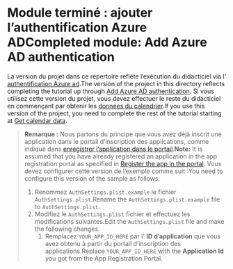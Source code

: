 # <a name="completed-module-add-azure-ad-authentication"></a><span data-ttu-id="245ba-101">Module terminé : ajouter l’authentification Azure AD</span><span class="sxs-lookup"><span data-stu-id="245ba-101">Completed module: Add Azure AD authentication</span></span>

<span data-ttu-id="245ba-102">La version du projet dans ce répertoire reflète l’exécution du didacticiel via l' [authentification Azure ad](https://docs.microsoft.com/graph/tutorials/ios-swift?tutorial-step=3).</span><span class="sxs-lookup"><span data-stu-id="245ba-102">The version of the project in this directory reflects completing the tutorial up through [Add Azure AD authentication](https://docs.microsoft.com/graph/tutorials/ios-swift?tutorial-step=3).</span></span> <span data-ttu-id="245ba-103">Si vous utilisez cette version du projet, vous devez effectuer le reste du didacticiel en commençant par obtenir les [données du calendrier](https://docs.microsoft.com/graph/tutorials/ios-swift?tutorial-step=4).</span><span class="sxs-lookup"><span data-stu-id="245ba-103">If you use this version of the project, you need to complete the rest of the tutorial starting at [Get calendar data](https://docs.microsoft.com/graph/tutorials/ios-swift?tutorial-step=4).</span></span>

> <span data-ttu-id="245ba-104">**Remarque :** Nous partons du principe que vous avez déjà inscrit une application dans le portail d’inscription des applications, comme indiqué dans [enregistrer l’application dans le portail](https://docs.microsoft.com/graph/tutorials/ios-swift?tutorial-step=2).</span><span class="sxs-lookup"><span data-stu-id="245ba-104">**Note:** It is assumed that you have already registered an application in the app registration portal as specified in [Register the app in the portal](https://docs.microsoft.com/graph/tutorials/ios-swift?tutorial-step=2).</span></span> <span data-ttu-id="245ba-105">Vous devez configurer cette version de l’exemple comme suit :</span><span class="sxs-lookup"><span data-stu-id="245ba-105">You need to configure this version of the sample as follows:</span></span>
>
> 1. <span data-ttu-id="245ba-106">Renommez `AuthSettings.plist.example` le fichier `AuthSettings.plist`.</span><span class="sxs-lookup"><span data-stu-id="245ba-106">Rename the `AuthSettings.plist.example` file to `AuthSettings.plist`.</span></span>
> 1. <span data-ttu-id="245ba-107">Modifiez le `AuthSettings.plist` fichier et effectuez les modifications suivantes.</span><span class="sxs-lookup"><span data-stu-id="245ba-107">Edit the `AuthSettings.plist` file and make the following changes.</span></span>
>     1. <span data-ttu-id="245ba-108">Remplacez `YOUR_APP_ID_HERE` par l' **ID d’application** que vous avez obtenu à partir du portail d’inscription des applications.</span><span class="sxs-lookup"><span data-stu-id="245ba-108">Replace `YOUR_APP_ID_HERE` with the **Application Id** you got from the App Registration Portal.</span></span>
